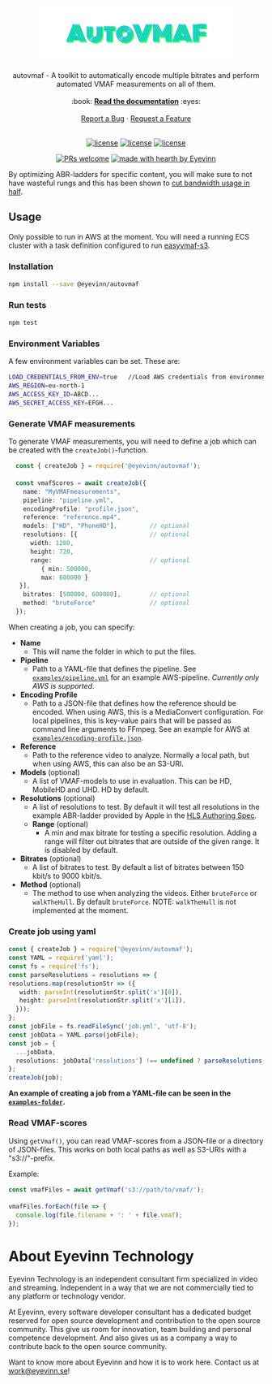 <h1 align="center">
  <a href="https://github.com/eyevinn/autovmaf">
    <img src="https://raw.githubusercontent.com/Eyevinn/autovmaf/main/AutoVMAF.svg" alt="Logo" height="100">
  </a>
</h1>

<div align="center">
  autovmaf - A toolkit to automatically encode multiple bitrates and perform automated VMAF measurements on all of them. 
  <br />
  <br />
  :book: <b><a href="https://eyevinn.github.io/autovmaf/">Read the documentation</a></b> :eyes:
  <br />
  <br />
  <a href="https://github.com/eyevinn/autovmaf/issues/new?assignees=&labels=bug&template=01_BUG_REPORT.md&title=bug%3A+">Report a Bug</a>
  ·
  <a href="https://github.com/eyevinn/autovmaf/issues/new?assignees=&labels=enhancement&template=02_FEATURE_REQUEST.md&title=feat%3A+">Request a Feature</a>
</div>

<div align="center">
<br />

[![license](https://img.shields.io/npm/v/@eyevinn/autovmaf?style=flat-square)](https://www.npmjs.com/package/@eyevinn/autovmaf)
[![license](https://img.shields.io/github/v/release/Eyevinn/autovmaf?style=flat-square)](https://github.com/Eyevinn/autovmaf/releases)
[![license](https://img.shields.io/github/license/eyevinn/autovmaf.svg?style=flat-square)](LICENSE)

[![PRs welcome](https://img.shields.io/badge/PRs-welcome-ff69b4.svg?style=flat-square)](https://github.com/eyevinn/autovmaf/issues?q=is%3Aissue+is%3Aopen+label%3A%22help+wanted%22)
[![made with hearth by Eyevinn](https://img.shields.io/badge/made%20with%20%E2%99%A5%20by-Eyevinn-59cbe8.svg?style=flat-square)](https://github.com/eyevinn)

</div>

By optimizing ABR-ladders for specific content, you will make sure to not have wasteful rungs and this has been shown to [cut bandwidth usage in half](https://dev.to/video/automating-video-analysis-to-cut-your-streaming-bandwidth-usage-in-half-5hk1).

## Usage

Only possible to run in AWS at the moment. You will need a running ECS cluster with a task definition configured to run [easyvmaf-s3](https://github.com/Eyevinn/easyvmaf_s3).

### Installation

```bash
npm install --save @eyevinn/autovmaf
```

### Run tests

```bash
npm test
```

### Environment Variables

A few environment variables can be set. These are:

```bash
LOAD_CREDENTIALS_FROM_ENV=true   //Load AWS credentials from environment variables
AWS_REGION=eu-north-1
AWS_ACCESS_KEY_ID=ABCD...
AWS_SECRET_ACCESS_KEY=EFGH...
```

### Generate VMAF measurements

To generate VMAF measurements, you will need to define a job which can be created with the `createJob()`-function. 

```typescript
  const { createJob } = require('@eyevinn/autovmaf');
 
  const vmafScores = await createJob({
    name: "MyVMAFmeasurements",
    pipeline: "pipeline.yml",
    encodingProfile: "profile.json",
    reference: "reference.mp4",
    models: ["HD", "PhoneHD"],         // optional
    resolutions: [{                    // optional
      width: 1280,      
      height: 720, 
      range:                           // optional
         { min: 500000, 
         max: 600000 } 
   }],                                                
    bitrates: [500000, 600000],        // optional
    method: "bruteForce"               // optional
  });
```

When creating a job, you can specify:

 * **Name**
    -  This will name the folder in which to put the files.
 * **Pipeline**
    * Path to a YAML-file that defines the pipeline. See [`examples/pipeline.yml`](https://github.com/Eyevinn/autovmaf/blob/main/examples/pipeline.yml) for an example AWS-pipeline. _Currently only AWS is supported._
 * **Encoding Profile**
    * Path to a JSON-file that defines how the reference should be encoded. When using AWS, this is a MediaConvert configuration. For local pipelines, this is key-value pairs that will be passed as command line arguments to FFmpeg. See an example for AWS at [`examples/encoding-profile.json`](https://github.com/Eyevinn/autovmaf/blob/main/examples/encoding-profile.json). 
 * **Reference**
    * Path to the reference video to analyze. Normally a local path, but when using AWS, this can also be an S3-URI.
 * **Models** (optional)
    * A list of VMAF-models to use in evaluation. This can be HD, MobileHD and UHD. HD by default.
 * **Resolutions** (optional)
    * A list of resolutions to test. By default it will test all resolutions in the example ABR-ladder provided by Apple in the [HLS Authoring Spec](https://developer.apple.com/documentation/http_live_streaming/hls_authoring_specification_for_apple_devices).
    * **Range** (optional)
       * A min and max bitrate for testing a specific resolution. Adding a range will filter out bitrates that are outside of the given range. It is disabled by default. 
 * **Bitrates** (optional)
    * A list of bitrates to test. By default a list of bitrates between 150 kbit/s to 9000 kbit/s.
 * **Method** (optional)
    * The method to use when analyzing the videos. Either `bruteForce` or `walkTheHull`. By default `bruteForce`. NOTE: `walkTheHull` is not implemented at the moment.

### Create job using yaml

```typescript
const { createJob } = require('@eyevinn/autovmaf');
const YAML = require('yaml');
const fs = require('fs');
const parseResolutions = resolutions => {
resolutions.map(resolutionStr => ({
   width: parseInt(resolutionStr.split('x')[0]),
   height: parseInt(resolutionStr.split('x')[1]),
  }));
};
const jobFile = fs.readFileSync('job.yml', 'utf-8');
const jobData = YAML.parse(jobFile);
const job = {
  ...jobData,
  resolutions: jobData['resolutions'] !== undefined ? parseResolutions(jobData['resolutions']) : undefined,
};
createJob(job);
```

**An example of creating a job from a YAML-file can be seen in the [`examples-folder`](https://github.com/Eyevinn/autovmaf/tree/main/examples/).**

### Read VMAF-scores

Using `getVmaf()`, you can read VMAF-scores from a JSON-file or a directory of JSON-files. This works on both local paths as well as S3-URIs with a "s3://"-prefix.

Example:

```javascript
const vmafFiles = await getVmaf('s3://path/to/vmaf/');

vmafFiles.forEach(file => {
  console.log(file.filename + ': ' + file.vmaf);
});
```


# About Eyevinn Technology

Eyevinn Technology is an independent consultant firm specialized in video and streaming. Independent in a way that we are not commercially tied to any platform or technology vendor.

At Eyevinn, every software developer consultant has a dedicated budget reserved for open source development and contribution to the open source community. This give us room for innovation, team building and personal competence development. And also gives us as a company a way to contribute back to the open source community.

Want to know more about Eyevinn and how it is to work here. Contact us at work@eyevinn.se!
